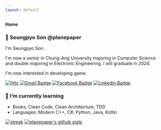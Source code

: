 ```yaml
---
layout: default
---
```



**Home**

### 👋 Seungpyo Son @planepaper

I'm Seungpyo Son.

I'm now a senior in Chung-Ang University majoring in Computer Science and double majoring in Electronic Engineering. I will graduate in 2024.

I'm now interested in developing game.

[![Hits](https://hits.seeyoufarm.com/api/count/incr/badge.svg?url=https%3A%2F%2Fgithub.com%2Fplanepaper&count_bg=%2379C83D&title_bg=%23555555&icon=&icon_color=%23E7E7E7&title=hits&edge_flat=false)](https://hits.seeyoufarm.com)
[![Gmail Badge](https://img.shields.io/badge/-Gmail-d14836?style=flat-square&logo=Gmail&logoColor=white&link=mailto:eddysonkr@gmail.com)](mailto:eddysonkr@gmail.com)
[![Facebook Badge](https://img.shields.io/badge/-Facebook-1877f2?style=flat-square&logo=facebook&logoColor=white&link=https://www.facebook.com/eddysonkr/)](https://www.facebook.com/eddysonkr/)
[![Linkedin Badge](https://img.shields.io/badge/-LinkedIn-blue?style=flat-square&logo=Linkedin&logoColor=white&link=https://www.linkedin.com/in/%EC%8A%B9%ED%91%9C-%EC%86%90-196a43202/)](https://www.linkedin.com/in/%EC%8A%B9%ED%91%9C-%EC%86%90-196a43202/)

### 🌱 I’m currently learning

- Books: Clean Code, Clean Architecture, TDD
- Languages: Modern C++, C#, Python, Java, Kotlin

[![streak](https://github-readme-streak-stats.herokuapp.com/?user=planepaper&theme=dark)](https://github.com/planepaper)
[![planepaper's github stats](https://github-readme-stats.vercel.app/api?username=planepaper&show_icons=true&theme=radical)](https://github.com/planepaper)

<!--
**planepaper/planepaper** is a ✨ _special_ ✨ repository because its `README.md` (this file) appears on your GitHub profile.

Here are some ideas to get you started:

- 🔭 I’m currently working on ...
- 🌱 I’m currently learning ...
- 👯 I’m looking to collaborate on ...
- 🤔 I’m looking for help with ...
- 💬 Ask me about ...
- 📫 How to reach me: ...
- 😄 Pronouns: ...
- ⚡ Fun fact: ...
-->
